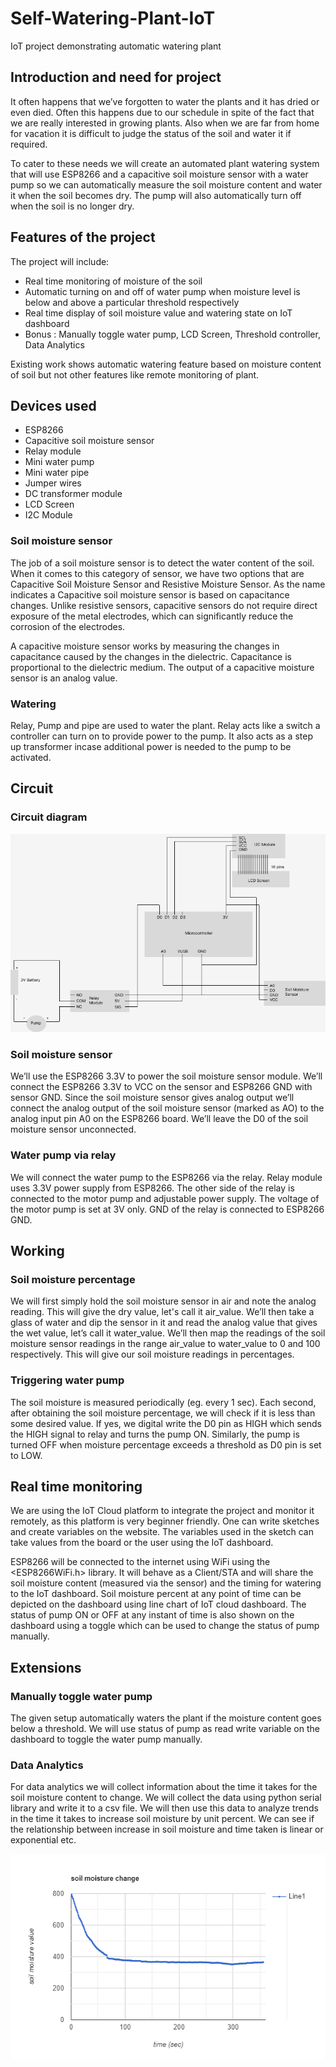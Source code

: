 # Self-Watering-Plant-IoT
IoT project demonstrating automatic watering plant

## Introduction and need for project
It often happens that we’ve forgotten to water the plants and it has dried or even died. Often this happens due to our schedule in spite of the fact that we are really interested in growing plants. Also when we are far from home for vacation it is difficult to judge the status of the soil and water it if required.

To cater to these needs we will create an automated plant watering system that will use ESP8266 and a capacitive soil moisture sensor with a water pump so we can automatically measure the soil moisture content and water it when the soil becomes dry. The pump will also automatically turn off when the soil is no longer dry.

## Features of the project

The project will include:
* Real time monitoring of moisture of the soil
* Automatic turning on and off of water pump when moisture level is below and above a particular threshold respectively
* Real time display of soil moisture value and watering state on IoT dashboard
* Bonus : Manually toggle water pump, LCD Screen, Threshold controller, Data Analytics

Existing work shows automatic watering feature based on moisture content of soil but not other features like remote monitoring of plant.

## Devices used

* ESP8266
* Capacitive soil moisture sensor
* Relay module
* Mini water pump
* Mini water pipe
* Jumper wires
* DC transformer module
* LCD Screen
* I2C Module

### Soil moisture sensor
The job of a soil moisture sensor is to detect the water content of the soil. When it comes to this category of sensor, we have two options that are Capacitive Soil Moisture Sensor and Resistive Moisture Sensor. As the name indicates a Capacitive soil moisture sensor is based on capacitance changes. Unlike resistive sensors, capacitive sensors do not require direct exposure of the metal electrodes, which can significantly reduce the corrosion of the electrodes.

A capacitive moisture sensor works by measuring the changes in capacitance caused by the changes in the dielectric. Capacitance is proportional to the dielectric medium. The output of a capacitive moisture sensor is an analog value. 

### Watering 
Relay, Pump and pipe are used to water the plant. Relay acts like a switch a controller can turn on to provide power to the pump. It also acts as a step up transformer incase additional power is needed to the pump to be activated.

## Circuit 
### Circuit diagram
![Circuit diagram](/circuit_diagram.png)

### Soil moisture sensor
We’ll use the ESP8266 3.3V to power the soil moisture sensor module. We’ll connect the ESP8266 3.3V to VCC on the sensor and ESP8266 GND with sensor GND. Since the soil moisture sensor gives analog output we’ll connect the analog output of the soil moisture sensor (marked as AO) to the analog input pin A0 on the ESP8266 board. We’ll leave the D0 of the soil moisture sensor unconnected.

###  Water pump via relay
We will connect the water pump to the ESP8266 via the relay. Relay module uses 3.3V power supply from ESP8266. The other side of the relay is connected to the motor pump and adjustable power supply. The voltage of the motor pump is set at 3V only. GND of the relay is connected to ESP8266 GND.

## Working
### Soil moisture percentage
We will first simply hold the soil moisture sensor in air and note the analog reading. This will give the dry value, let's call it air_value. We’ll then take a glass of water and dip the sensor in it and read the analog value that gives the wet value, let’s call it water_value. We’ll then map the readings of the soil moisture sensor readings in the range air_value to water_value to 0 and 100 respectively. This will give our soil moisture readings in percentages.

### Triggering water pump
The soil moisture is measured periodically (eg. every 1 sec). Each second, after obtaining the soil moisture percentage, we will check if it is less than some desired value. If yes, we digital write the D0 pin as HIGH which sends the HIGH signal to relay and turns the pump ON. Similarly, the pump is turned OFF when moisture percentage exceeds a threshold as D0 pin is set to LOW.

## Real time monitoring
We are using the IoT Cloud platform to integrate the project and monitor it remotely, as this platform is very beginner friendly. One can write sketches and create variables on the website. The variables used in the sketch can take values from the board or the user using the IoT dashboard.

ESP8266 will be connected to the internet using WiFi using the <ESP8266WiFi.h> library. It will behave as a Client/STA and will share the soil moisture content (measured via the sensor) and the timing for watering to the IoT dashboard. 
Soil moisture percent at any point of time can be depicted on the dashboard using line chart of IoT cloud dashboard.
The status of pump ON or OFF at any instant of time is also shown on the dashboard using a toggle which can be used to change the status of pump manually.

## Extensions
### Manually toggle water pump
The given setup automatically waters the plant if the moisture content goes below a threshold. We will use status of pump as read write variable on the dashboard to toggle the water pump manually.

### Data Analytics
For data analytics we will collect information about the time it takes for the soil moisture content to change. We will collect the data using python serial library and write it to a csv file. We will then use this data to analyze trends in the time it takes to increase soil moisture by unit percent. We can see if the relationship between increase in soil moisture and time taken is linear or exponential etc.

![moisture graph](/line-graph.png)




